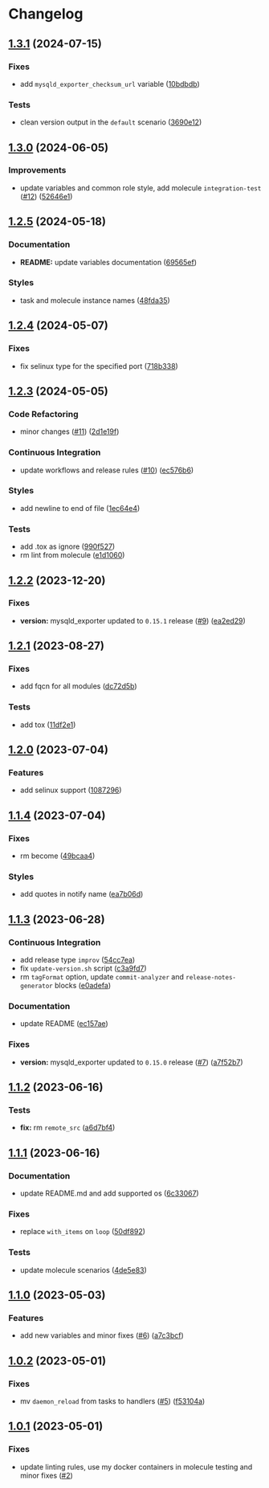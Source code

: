 # Changelog

## [1.3.1](https://github.com/antmelekhin/ansible-role-mysqld-exporter/compare/v1.3.0...v1.3.1) (2024-07-15)


### Fixes

* add `mysqld_exporter_checksum_url` variable ([10bdbdb](https://github.com/antmelekhin/ansible-role-mysqld-exporter/commit/10bdbdb61305a6459f81c0caa3fcddc6bbd188d7))


### Tests

* clean version output in the `default` scenario ([3690e12](https://github.com/antmelekhin/ansible-role-mysqld-exporter/commit/3690e12b24d83418564f7e73d5f2b96312b6ea31))

## [1.3.0](https://github.com/antmelekhin/ansible-role-mysqld-exporter/compare/v1.2.5...v1.3.0) (2024-06-05)


### Improvements

* update variables and common role style, add molecule `integration-test` ([#12](https://github.com/antmelekhin/ansible-role-mysqld-exporter/issues/12)) ([52646e1](https://github.com/antmelekhin/ansible-role-mysqld-exporter/commit/52646e12fdc7dcc3be8f6292ea44979a00d3da49))

## [1.2.5](https://github.com/antmelekhin/ansible-role-mysqld-exporter/compare/v1.2.4...v1.2.5) (2024-05-18)


### Documentation

* **README:** update variables documentation ([69565ef](https://github.com/antmelekhin/ansible-role-mysqld-exporter/commit/69565ef0493b0819c3c757e9f01c37f150dd947c))


### Styles

* task and molecule instance names ([48fda35](https://github.com/antmelekhin/ansible-role-mysqld-exporter/commit/48fda357691f6660a3abd889cd4742147607f46f))

## [1.2.4](https://github.com/antmelekhin/ansible-role-mysqld-exporter/compare/v1.2.3...v1.2.4) (2024-05-07)


### Fixes

* fix selinux type for the specified port ([718b338](https://github.com/antmelekhin/ansible-role-mysqld-exporter/commit/718b338793b331f0e8fb85128a1dcf61bd7763b9))

## [1.2.3](https://github.com/antmelekhin/ansible-role-mysqld-exporter/compare/v1.2.2...v1.2.3) (2024-05-05)


### Code Refactoring

* minor changes ([#11](https://github.com/antmelekhin/ansible-role-mysqld-exporter/issues/11)) ([2d1e19f](https://github.com/antmelekhin/ansible-role-mysqld-exporter/commit/2d1e19f18db5c2dc2726b7f0f1d02a174e16ff13))


### Continuous Integration

* update workflows and release rules ([#10](https://github.com/antmelekhin/ansible-role-mysqld-exporter/issues/10)) ([ec576b6](https://github.com/antmelekhin/ansible-role-mysqld-exporter/commit/ec576b64d3652d877c97a27c75285e7f4bc9812e))


### Styles

* add newline to end of file ([1ec64e4](https://github.com/antmelekhin/ansible-role-mysqld-exporter/commit/1ec64e4071b9bbc8b1ceae68598c1c7ea5f9c690))


### Tests

* add .tox as ignore ([990f527](https://github.com/antmelekhin/ansible-role-mysqld-exporter/commit/990f527908af3ef2f45498179996632ff8ac0348))
* rm lint from molecule ([e1d1060](https://github.com/antmelekhin/ansible-role-mysqld-exporter/commit/e1d1060c5bd120dbbfd42c540e5fc58c22872e14))

## [1.2.2](https://github.com/antmelekhin/ansible-role-mysqld-exporter/compare/v1.2.1...v1.2.2) (2023-12-20)


### Fixes

* **version:** mysqld_exporter updated to `0.15.1` release ([#9](https://github.com/antmelekhin/ansible-role-mysqld-exporter/issues/9)) ([ea2ed29](https://github.com/antmelekhin/ansible-role-mysqld-exporter/commit/ea2ed29075b2f674d20fa35c78363141f058de98))

## [1.2.1](https://github.com/antmelekhin/ansible-role-mysqld-exporter/compare/v1.2.0...v1.2.1) (2023-08-27)


### Fixes

* add fqcn for all modules ([dc72d5b](https://github.com/antmelekhin/ansible-role-mysqld-exporter/commit/dc72d5b165d802f8a5c18d7af6882dc9735995bd))


### Tests

* add tox ([11df2e1](https://github.com/antmelekhin/ansible-role-mysqld-exporter/commit/11df2e13c37debf6a6e5e70bd5601da5a47dba07))

## [1.2.0](https://github.com/antmelekhin/ansible-role-mysqld-exporter/compare/v1.1.4...v1.2.0) (2023-07-04)


### Features

* add selinux support ([1087296](https://github.com/antmelekhin/ansible-role-mysqld-exporter/commit/10872963a4185e0175f58bf85769ac252e69ab25))

## [1.1.4](https://github.com/antmelekhin/ansible-role-mysqld-exporter/compare/v1.1.3...v1.1.4) (2023-07-04)


### Fixes

* rm become ([49bcaa4](https://github.com/antmelekhin/ansible-role-mysqld-exporter/commit/49bcaa4019752b8a4bb0e997923302d3652c8ce6))


### Styles

* add quotes in notify name ([ea7b06d](https://github.com/antmelekhin/ansible-role-mysqld-exporter/commit/ea7b06d4d1c075ef26c7747ed86923c57f82fed2))

## [1.1.3](https://github.com/antmelekhin/ansible-role-mysqld-exporter/compare/v1.1.2...v1.1.3) (2023-06-28)


### Continuous Integration

* add release type `improv` ([54cc7ea](https://github.com/antmelekhin/ansible-role-mysqld-exporter/commit/54cc7ea153b1ffcd6a465b4f90cd338613e499df))
* fix `update-version.sh` script ([c3a9fd7](https://github.com/antmelekhin/ansible-role-mysqld-exporter/commit/c3a9fd7514f5a9d1843a2507ba9c7733d0eb7be9))
* rm `tagFormat` option, update `commit-analyzer` and `release-notes-generator` blocks ([e0adefa](https://github.com/antmelekhin/ansible-role-mysqld-exporter/commit/e0adefabba56535004b13350a016186127761d94))


### Documentation

* update README ([ec157ae](https://github.com/antmelekhin/ansible-role-mysqld-exporter/commit/ec157ae65c6b91ae9ed69948979ba5a2aa8fd230))


### Fixes

* **version:** mysqld_exporter updated to `0.15.0` release ([#7](https://github.com/antmelekhin/ansible-role-mysqld-exporter/issues/7)) ([a7f52b7](https://github.com/antmelekhin/ansible-role-mysqld-exporter/commit/a7f52b799ca7cb320e750d10cd245bf163b56890))

## [1.1.2](https://github.com/antmelekhin/ansible-role-mysqld-exporter/compare/v1.1.1...v1.1.2) (2023-06-16)

### Tests

* **fix:** rm `remote_src` ([a6d7bf4](https://github.com/antmelekhin/ansible-role-mysqld-exporter/commit/a6d7bf438c253f5abd0f5cee2fa8419639109f2d))

## [1.1.1](https://github.com/antmelekhin/ansible-role-mysqld-exporter/compare/v1.1.0...v1.1.1) (2023-06-16)

### Documentation

* update README.md and add supported os ([6c33067](https://github.com/antmelekhin/ansible-role-mysqld-exporter/commit/6c33067cd1c60f8b41dd0cb386da007cadb292d2))

### Fixes

* replace `with_items` on `loop` ([50df892](https://github.com/antmelekhin/ansible-role-mysqld-exporter/commit/50df8925b2ebe6e9d59c38fcf1ffa42ddacf72b5))

### Tests

* update molecule scenarios ([4de5e83](https://github.com/antmelekhin/ansible-role-mysqld-exporter/commit/4de5e833976602654cc666d1deb065005800da37))

## [1.1.0](https://github.com/antmelekhin/ansible-role-mysqld-exporter/compare/v1.0.2...v1.1.0) (2023-05-03)

### Features

* add new variables and minor fixes ([#6](https://github.com/antmelekhin/ansible-role-mysqld-exporter/issues/6)) ([a7c3bcf](https://github.com/antmelekhin/ansible-role-mysqld-exporter/commit/a7c3bcfb40b454167ecaf966cd886e6f4de185ea))

## [1.0.2](https://github.com/antmelekhin/ansible-role-mysqld-exporter/compare/v1.0.1...v1.0.2) (2023-05-01)

### Fixes

* mv `daemon_reload` from tasks to handlers ([#5](https://github.com/antmelekhin/ansible-role-mysqld-exporter/issues/5)) ([f53104a](https://github.com/antmelekhin/ansible-role-mysqld-exporter/commit/f53104a6bad242202e1a9a684b958098f201794e))

## [1.0.1](https://github.com/antmelekhin/ansible-role-mysqld-exporter/compare/v1.0.0...v1.0.1) (2023-05-01)

### Fixes

* update linting rules, use my docker containers in molecule testing and minor fixes ([#2](https://github.com/antmelekhin/ansible-role-mysqld-exporter/pull/2))
